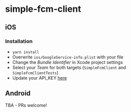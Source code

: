 # simple-fcm-client

## iOS

### Installation

- `yarn install`
- Overwrite `ios/GoogleService-info.plist` with your file
- Change the _Bundle Identifier_ in Xcode project settings
- Select your _Team_ for both targets (`SimpleFcmClient` and `SimpleFcmClientTests`)
- Update your API_KEY [here](https://github.com/evollu/react-native-fcm/blob/master/Examples/simple-fcm-client/app/FirebaseConstants.js#L3)

## Android

TBA - PRs welcome!
